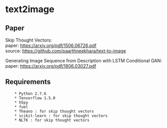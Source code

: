 # text2image

## Paper
Skip Thought Vectors:  
        paper: https://arxiv.org/pdf/1506.06726.pdf  
        source: https://github.com/paarthneekhara/text-to-image  
    
Generating Image Sequence from Description with LSTM Conditional GAN:  
        paper: https://arxiv.org/pdf/1806.03027.pdf  
    
## Requirements  
        * Python 2.7.6  
        * Tensorflow 1.5.0   
        * h5py  
        * fuel  
        * Theano : for skip thought vectors  
        * scikit-learn : for skip thought vectors  
        * NLTK : for skip thought vectors
        
